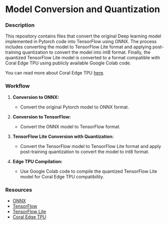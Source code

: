 # Model Conversion and Quantization

### Description

This repository contains files that convert the original Deep learning model implemented in Pytorch code into TensorFlow using ONNX. The process includes converting the model to TensorFlow Lite format and applying post-training quantization to convert the model into int8 format. Finally, the quantized TensorFlow Lite model is converted to a format compatible with Coral Edge TPU using publicly available Google Colab code.

You can read more about Coral Edge TPU [here](https://coral.ai/docs/accelerator/get-started).

### Workflow

1. **Conversion to ONNX:**
   - Convert the original Pytorch model to ONNX format.

2. **Conversion to TensorFlow:**
   - Convert the ONNX model to TensorFlow format.

3. **TensorFlow Lite Conversion with Quantization:**
   - Convert the TensorFlow model to TensorFlow Lite format and apply post-training quantization to convert the model to int8 format.

4. **Edge TPU Compilation:**
   - Use Google Colab code to compile the quantized TensorFlow Lite model for Coral Edge TPU compatibility.

### Resources

- [ONNX](https://onnx.ai/)
- [TensorFlow](https://www.tensorflow.org/)
- [TensorFlow Lite](https://www.tensorflow.org/lite)
- [Coral Edge TPU](https://coral.ai/)


